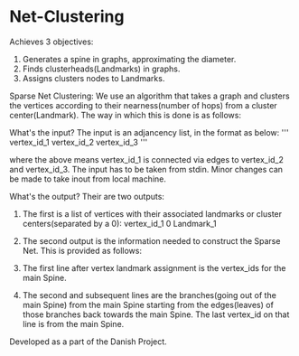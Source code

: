 # Net-Clustering

Achieves 3 objectives:
1. Generates a spine in graphs, approximating the diameter. 
2. Finds clusterheads(Landmarks) in graphs.  
3. Assigns clusters nodes to Landmarks. 

Sparse Net Clustering:
We use an algorithm that takes a graph and clusters the vertices according to their nearness(number of hops) from a cluster center(Landmark). The way in which this is done is as follows:


What's the input?
The input is an adjancency list, in the format as below:
'''
vertex_id_1 vertex_id_2 vertex_id_3
'''

where the above means vertex_id_1 is connected via edges to vertex_id_2 and vertex_id_3. The input has to be taken from stdin. Minor changes can be made to take inout from local machine.

What's the output?
Their are two outputs:
1. The first is a list of vertices with their associated landmarks or cluster centers(separated by a 0):
vertex_id_1 0 Landmark_1

2. The second output is the information needed to construct the Sparse Net. This is provided as follows:
  1. The first line after vertex landmark assignment is the vertex_ids for the main Spine.
  2. The second and subsequent lines are the branches(going out of the main Spine) from the main Spine starting from the edges(leaves) of      those branches back towards the main Spine. The last vertex_id on that line is from the main Spine.
  

Developed as a part of the Danish Project.
